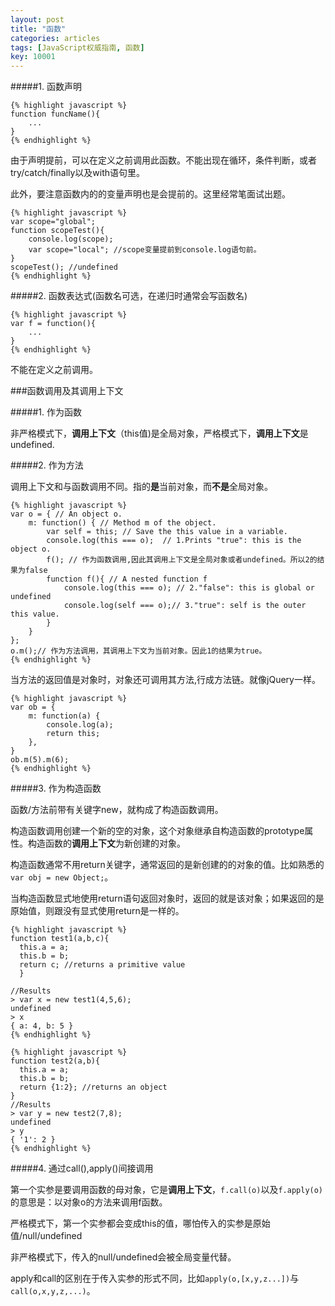 ```yaml
---
layout: post
title: "函数"
categories: articles
tags: [JavaScript权威指南, 函数]
key: 10001
---
```


#####1. 函数声明

    {% highlight javascript %}
    function funcName(){
        ...
    }
    {% endhighlight %}

由于声明提前，可以在定义之前调用此函数。不能出现在循环，条件判断，或者try/catch/finally以及with语句里。

此外，要注意函数内的的变量声明也是会提前的。这里经常笔面试出题。

    {% highlight javascript %}
    var scope="global";
    function scopeTest(){
        console.log(scope);
        var scope="local"; //scope变量提前到console.log语句前。
    }
    scopeTest(); //undefined
    {% endhighlight %}

#####2. 函数表达式(函数名可选，在递归时通常会写函数名)

    {% highlight javascript %}
    var f = function(){
        ...
    }
    {% endhighlight %}

不能在定义之前调用。

###函数调用及其调用上下文

#####1. 作为函数

非严格模式下，**调用上下文**（this值)是全局对象，严格模式下，**调用上下文**是undefined.

#####2. 作为方法

调用上下文和与函数调用不同。指的**是**当前对象，而**不是**全局对象。

    {% highlight javascript %}
    var o = { // An object o.
        m: function() { // Method m of the object.
            var self = this; // Save the this value in a variable.
            console.log(this === o);  // 1.Prints "true": this is the object o.
            f(); // 作为函数调用,因此其调用上下文是全局对象或者undefined。所以2的结果为false
            function f(){ // A nested function f
                console.log(this === o); // 2."false": this is global or undefined
                console.log(self === o);// 3."true": self is the outer this value.
            }
        }
    };
    o.m();// 作为方法调用，其调用上下文为当前对象。因此1的结果为true。
    {% endhighlight %}

当方法的返回值是对象时，对象还可调用其方法,行成方法链。就像jQuery一样。

    {% highlight javascript %}
    var ob = {
        m: function(a) {
            console.log(a);
            return this;
        },
    }
    ob.m(5).m(6);
    {% endhighlight %}

#####3. 作为构造函数

函数/方法前带有关键字new，就构成了构造函数调用。

构造函数调用创建一个新的空的对象，这个对象继承自构造函数的prototype属性。构造函数的**调用上下文**为新创建的对象。

构造函数通常不用return关键字，通常返回的是新创建的的对象的值。比如熟悉的`var obj = new Object;`。

当构造函数显式地使用return语句返回对象时，返回的就是该对象；如果返回的是原始值，则跟没有显式使用return是一样的。

    {% highlight javascript %}
    function test1(a,b,c){
      this.a = a;
      this.b = b;
      return c; //returns a primitive value
      }

    //Results
    > var x = new test1(4,5,6);
    undefined
    > x
    { a: 4, b: 5 }
    {% endhighlight %}

    {% highlight javascript %}
    function test2(a,b){
      this.a = a;
      this.b = b;
      return {1:2}; //returns an object
    }
    //Results
    > var y = new test2(7,8);
    undefined
    > y
    { '1': 2 }
    {% endhighlight %}

#####4. 通过call(),apply()间接调用

第一个实参是要调用函数的母对象，它是**调用上下文**，`f.call(o)`以及`f.apply(o)`的意思是：以对象o的方法来调用f函数。

严格模式下，第一个实参都会变成this的值，哪怕传入的实参是原始值/null/undefined

非严格模式下，传入的null/undefined会被全局变量代替。

apply和call的区别在于传入实参的形式不同，比如`apply(o,[x,y,z...])`与`call(o,x,y,z,...)`。





